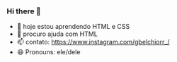 ### Hi there 👋

- 🌱 hoje estou aprendendo HTML e CSS
- 👯 procuro ajuda com HTML
- 📫 contato: https://www.instagram.com/gbelchiorr_/
- 😄 Pronouns: ele/dele
